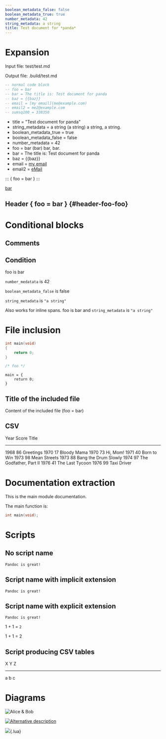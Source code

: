 ```yaml
---
boolean_metadata_false: false
boolean_metadata_true: true
number_metadata: 42
string_metadata: a string
title: Test document for *panda*
---
```


# Expansion

Input file: test/test.md

Output file: .build/test.md

``` lua
-- normal code block
-- foo = bar
-- bar = The title is: Test document for panda
-- baz = {{baz}}
-- email = [my email](me@example.com)
-- email2 = me2@example.com
-- sumsq100 = 338350
```

-   title = "Test document for panda"
-   string_metadata = a string (a string) a string, a string.
-   boolean_metadata_true = true
-   boolean_metadata_false = false
-   number_metadata = 42
-   foo = bar (bar) bar, bar.
-   bar = The title is: Test document for panda
-   baz = {{baz}}
-   email = [my email](me@example.com)
-   email2 = [eMail](mailto:me2@example.com)

::: { foo = bar } :::

[bar](bar/index.html)

## Header { foo = bar } {#header-foo-foo}

# Conditional blocks

## Comments

## Condition

<div>

foo is bar

</div>

<div>

`number_medatata` is 42

</div>

<div>

`boolean_metadata_false` is false

</div>

<div>

`string_metadata` is `"a string"`

</div>

Also works for inline spans. foo is bar and `string_metadata` is
`"a string"`

# File inclusion

``` c
int main(void)
{
    return 0;
}

/* foo */
```

    main = {
        return 0;
    }

## Title of the included file

Content of the included file (foo = bar)

## CSV

  Year   Score   Title
  ------ ------- ------------------------
  1968   86      Greetings
  1970   17      Bloody Mama
  1970   73      Hi, Mom!
  1971   40      Born to Win
  1973   98      Mean Streets
  1973   88      Bang the Drum Slowly
  1974   97      The Godfather, Part II
  1976   41      The Last Tycoon
  1976   99      Taxi Driver

# Documentation extraction

This is the main module documentation.

The main function is:

``` c
int main(void);
```

# Scripts

## No script name

``` class
Pandoc is great!
```

## Script name with implicit extension

``` class
Pandoc is great!
```

## Script name with explicit extension

``` class
Pandoc is great!
```

1 + 1 = `2`

1 + 1 = 2

## Script producing CSV tables

  X   Y   Z
  --- --- ---
  a   b   c

# Diagrams

![Alice & Bob](.build/img/panda_plantuml_test.svg "Alice & Bob")

[![Alternative
description](.build/cache/0ec62f1568ac33e20ec8d430ae77a9cbe6c9cd46.svg "Alice & Bob")](http://example.com "Alice & Bob")

![](.build/img/lsvg_test.svg){.lua}
